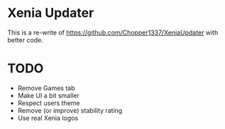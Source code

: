 # Xenia Updater

This is a re-write of https://github.com/Chopper1337/XeniaUpdater with better code.

# TODO

* Remove Games tab
* Make UI a bit smaller
* Respect users theme
* Remove (or improve) stability rating
* Use real Xenia logos
